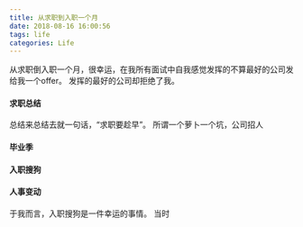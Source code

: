 ```yaml
---
title: 从求职到入职一个月
date: 2018-08-16 16:00:56
tags: life
categories: Life
---
```

从求职倒入职一个月，很幸运，在我所有面试中自我感觉发挥的不算最好的公司发给我一个offer。
发挥的最好的公司却拒绝了我。
<!--more-->
#### 求职总结
总结来总结去就一句话，“求职要趁早”。
所谓一个萝卜一个坑，公司招人
#### 毕业季
#### 入职搜狗
#### 人事变动
于我而言，入职搜狗是一件幸运的事情。
当时